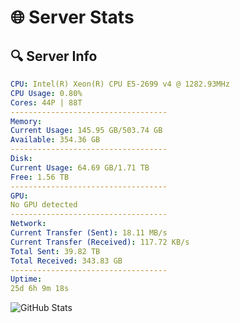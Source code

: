 # 🌐 Server Stats
## 🔍 Server Info
```yaml
CPU: Intel(R) Xeon(R) CPU E5-2699 v4 @ 1282.93MHz
CPU Usage: 0.80%
Cores: 44P | 88T
-----------------------------------
Memory:
Current Usage: 145.95 GB/503.74 GB
Available: 354.36 GB
-----------------------------------
Disk:
Current Usage: 64.69 GB/1.71 TB
Free: 1.56 TB
-----------------------------------
GPU:
No GPU detected
-----------------------------------
Network:
Current Transfer (Sent): 18.11 MB/s
Current Transfer (Received): 117.72 KB/s
Total Sent: 39.82 TB
Total Received: 343.83 GB
-----------------------------------
Uptime:
25d 6h 9m 18s
```
![GitHub Stats](https://img.shields.io/badge/Updated-2025-04-02_03:32:07-blue)